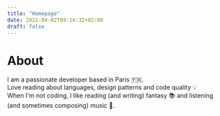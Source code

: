 ```yaml
---
title: "Homepage"
date: 2022-04-02T09:14:32+02:00
draft: false
---
```


# About
I am a passionate developer based in Paris 🇫🇷.  
Love reading about languages, design patterns and code quality 💡  
When I'm not coding, I like reading (and writing) fantasy 📚 
and listening (and sometimes composing) music 🎹.
